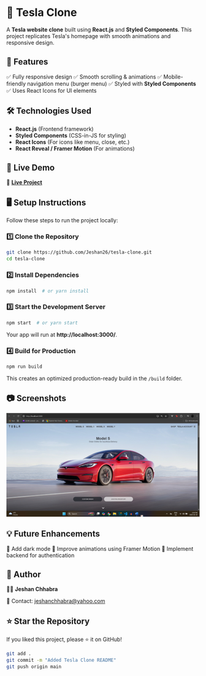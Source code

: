 # 🚗 Tesla Clone

A **Tesla website clone** built using **React.js** and **Styled Components**. This project replicates Tesla's homepage with smooth animations and responsive design.

## 📌 Features
✅ Fully responsive design
✅ Smooth scrolling & animations
✅ Mobile-friendly navigation menu (burger menu)
✅ Styled with **Styled Components**
✅ Uses React Icons for UI elements

## 🛠️ Technologies Used
- **React.js** (Frontend framework)
- **Styled Components** (CSS-in-JS for styling)
- **React Icons** (For icons like menu, close, etc.)
- **React Reveal / Framer Motion** (For animations)

## 🚀 Live Demo
🔗 **[Live Project](https://tesla-clone-rijm.onrender.com)**


## 🖥️ Setup Instructions
Follow these steps to run the project locally:

### 1️⃣ Clone the Repository
```bash
git clone https://github.com/Jeshan26/tesla-clone.git
cd tesla-clone
```

### 2️⃣ Install Dependencies
```bash
npm install  # or yarn install
```

### 3️⃣ Start the Development Server
```bash
npm start  # or yarn start
```
Your app will run at **http://localhost:3000/**.

### 4️⃣ Build for Production
```bash
npm run build
```
This creates an optimized production-ready build in the `/build` folder.


## 📷 Screenshots
![Tesla Clone Homepage](public/images/tesla-clone_screnshot.png)

## 💡 Future Enhancements
🚀 Add dark mode
🚀 Improve animations using Framer Motion
🚀 Implement backend for authentication

## 📌 Author
👩‍💻 **Jeshan Chhabra**

📧 Contact: [jeshanchhabra@yahoo.com](mailto:your-email@example.com)

## ⭐ Star the Repository
If you liked this project, please ⭐ it on GitHub!
```bash
git add .
git commit -m "Added Tesla Clone README"
git push origin main
